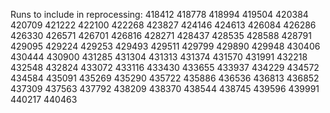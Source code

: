 Runs to include in reprocessing:
418412 418778 418994 419504 420384 420709 421222 422100 422268 423827 424146 424613 426084 426286 426330 426571 426701 426816 428271 428437 428535 428588 428791 429095 429224 429253 429493 429511 429799 429890 429948 430406 430444 430900 431285 431304 431313 431374 431570 431991 432218 432548 432824 433072 433116 433430 433655 433937 434229 434572 434584 435091 435269 435290 435722 435886 436536 436813 436852 437309 437563 437792 438209 438370 438544 438745 439596 439991 440217 440463 
